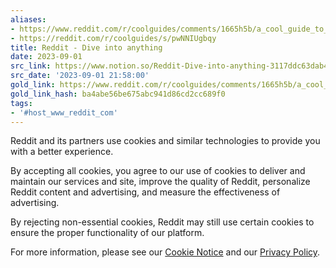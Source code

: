 ```yaml
---
aliases:
- https://www.reddit.com/r/coolguides/comments/1665h5b/a_cool_guide_to_internet_acronyms/?share_id=chcfQ0zyr970TVuR2no8x&rdt=0
- https://reddit.com/r/coolguides/s/pwNNIUgbqy
title: Reddit - Dive into anything
date: 2023-09-01
src_link: https://www.notion.so/Reddit-Dive-into-anything-3117ddc63dab4811b867d59934d2a4ff
src_date: '2023-09-01 21:58:00'
gold_link: https://www.reddit.com/r/coolguides/comments/1665h5b/a_cool_guide_to_internet_acronyms/?share_id=chcfQ0zyr970TVuR2no8x&rdt=0
gold_link_hash: ba4abe56be675abc941d86cd2cc689f0
tags:
- '#host_www_reddit_com'
---
```




 Reddit and its partners use cookies and similar technologies to provide you with a better experience.
 



 By accepting all cookies, you agree to our use of cookies to deliver and maintain our services and site, improve the quality of Reddit, personalize Reddit content and advertising, and measure the effectiveness of advertising.
 



 By rejecting non-essential cookies, Reddit may still use certain cookies to ensure the proper functionality of our platform.
 



 For more information, please see our
 [Cookie Notice](https://reddit.com/en-us/policies/cookies)
 and our
 [Privacy Policy](https://reddit.com/en-us/policies/privacy-policy).